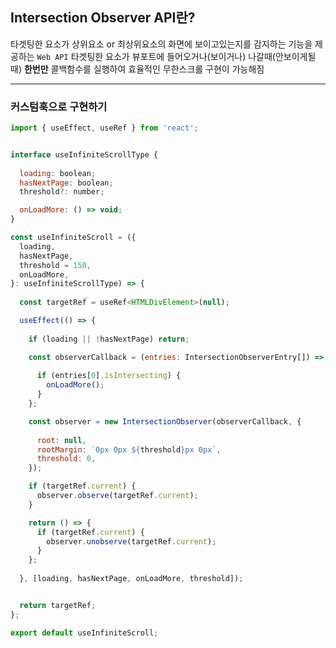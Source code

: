

## Intersection Observer API란?

타겟팅한 요소가 상위요소 or 최상위요소의 화면에 보이고있는지를 감지하는 기능을 제공하는 
`Web API` 
타겟팅한 요소가 뷰포트에 들어오거나(보이거나) 나갈때(안보이게될때) **한번만** 콜백함수를
실행하여 효율적인 무한스크롤 구현이 가능해짐


---

### 커스텀훅으로 구현하기

```jsx
import { useEffect, useRef } from 'react';


interface useInfiniteScrollType {
  
  loading: boolean;
  hasNextPage: boolean;
  threshold?: number;

  onLoadMore: () => void;
}

const useInfiniteScroll = ({
  loading,
  hasNextPage,
  threshold = 150, 
  onLoadMore,
}: useInfiniteScrollType) => {
 
  const targetRef = useRef<HTMLDivElement>(null);

  useEffect(() => {
  
    if (loading || !hasNextPage) return;

    const observerCallback = (entries: IntersectionObserverEntry[]) => {
     
      if (entries[0].isIntersecting) {
        onLoadMore();
      }
    };

    const observer = new IntersectionObserver(observerCallback, {
     
      root: null,
      rootMargin: `0px 0px ${threshold}px 0px`,
      threshold: 0,
    });

    if (targetRef.current) {
      observer.observe(targetRef.current);
    }

    return () => {
      if (targetRef.current) {
        observer.unobserve(targetRef.current);
      }
    };
   
  }, [loading, hasNextPage, onLoadMore, threshold]);


  return targetRef;
};

export default useInfiniteScroll;

```

